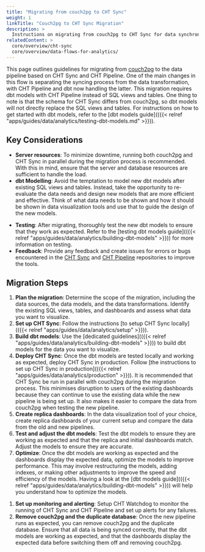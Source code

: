 ```yaml
---
title: "Migrating from couch2pg to CHT Sync"
weight: 1
linkTitle: "Couch2pg to CHT Sync Migration"
description: >
  Instructions on migrating from couch2pg to CHT Sync for data synchronization and analytics.
relatedContent: >
  core/overview/cht-sync
  core/overview/data-flows-for-analytics/
---
```


This page outlines guidelines for migrating from [couch2pg](https://github.com/medic/cht-couch2pg) to the data pipeline based on CHT Sync and CHT Pipeline. One of the main changes in this flow is separating the syncing process from the data transformation, with CHT Pipeline and dbt now handling the latter. This migration requires dbt models with CHT Pipeline instead of SQL views and tables. One thing to note is that the schema for CHT Sync differs from couch2pg, so dbt models will not directly replace the SQL views and tables. For instructions on how to get started with dbt models, refer to the [dbt models guide](({{< relref "apps/guides/data/analytics/testing-dbt-models.md" >}})).

## Key Considerations
- **Server resources**: To minimize downtime, running both couch2pg and CHT Sync in parallel during the migration process is recommended. With this in mind, ensure that the server and database resources are sufficient to handle the load.
- **dbt Modelling**: Avoid the temptation to model new dbt models after existing SQL views and tables. Instead, take the opportunity to re-evaluate the data needs and design new models that are more efficient and effective. Think of what data needs to be shown and how it should be shown in data visualization tools and use that to guide the design of the new models.
<!-- TODO: Link to docs for testing dbt models once they are ready -->
- **Testing**: After migrating, thoroughly test the new dbt models to ensure that they work as expected. Refer to the [testing dbt models guide](({{< relref "apps/guides/data/analytics/building-dbt-models" >}})) for more information on testing.
- **Feedback**: Provide any feedback and create issues for errors or bugs encountered in the [CHT Sync](https://github.com/medic/cht-sync) and [CHT Pipeline](https://github.com/medic/cht-pipeline/) repositories to improve the tools.

## Migration Steps
1. **Plan the migration**: Determine the scope of the migration, including the data sources, the data models, and the data transformations. Identify the existing SQL views, tables, and dashboards and assess what data you want to visualize. 
1. **Set up CHT Sync**: Follow the instructions [to setup CHT Sync locally](({{< relref "apps/guides/data/analytics/setup" >}})).
1. **Build dbt models**:  Use the [dedicated guidelines](({{< relref "apps/guides/data/analytics/building-dbt-models" >}})) to build dbt models for the data you want to visualize.
1. **Deploy CHT Sync**: Once the dbt models are tested locally and working as expected, deploy CHT Sync in production. Follow [the instructions to set up CHT Sync in production](({{< relref "apps/guides/data/analytics/production" >}})). It is recommended that CHT Sync be run in parallel with couch2pg during the migration process. This minimises disruption to users of the existing dashboards because they can continue to use the existing data while the new pipeline is being set up. It also makes it easier to compare the data from couch2pg when testing the new pipeline.
1. **Create replica dashboards**: In the data visualization tool of your choice, create replica dashboards of your current setup and compare the data from the old and new pipelines.
1. **Test and adjust the dbt models**: Test the dbt models to ensure they are working as expected and that the replica and initial dashboards match. Adjust the models to ensure they are accurate.
1. **Optimize**: Once the dbt models are working as expected and the dashboards display the expected data, optimize the models to improve performance. This may involve restructuring the models, adding indexes, or making other adjustments to improve the speed and efficiency of the models. Having a look at the [dbt models guide](({{< relref "apps/guides/data/analytics/building-dbt-models" >}})) will help you understand how to optimize the models.
<!-- TODO: Link to docs for setting up CHT Watchdog once they are ready -->
1. **Set up monitoring and alerting**: Setup CHT Watchdog to monitor the running of CHT Sync and CHT Pipeline and set up alerts for any failures.
1. **Remove couch2pg and the duplicate database**: Once the new pipeline runs as expected, you can remove couch2pg and the duplicate database. Ensure that all data is being synced correctly, that the dbt models are working as expected, and that the dashboards display the expected data before switching them off and removing couch2pg.
